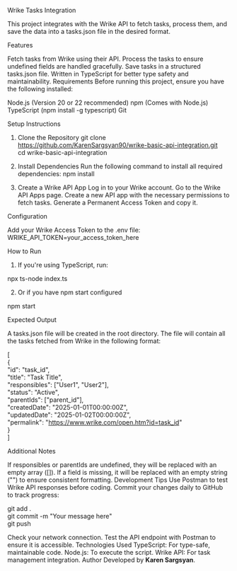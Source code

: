 Wrike Tasks Integration

This project integrates with the Wrike API to fetch tasks, process them, and save the data into a tasks.json file in the desired format.

Features

Fetch tasks from Wrike using their API.
Process the tasks to ensure undefined fields are handled gracefully.
Save tasks in a structured tasks.json file.
Written in TypeScript for better type safety and maintainability.
Requirements
Before running this project, ensure you have the following installed:

Node.js (Version 20 or 22 recommended)
npm (Comes with Node.js)
TypeScript (npm install -g typescript)
Git

Setup Instructions

1. Clone the Repository
git clone https://github.com/KarenSargsyan90/wrike-basic-api-integration.git  
cd wrike-basic-api-integration  

2. Install Dependencies
Run the following command to install all required dependencies:
npm install  

3. Create a Wrike API App
Log in to your Wrike account.
Go to the Wrike API Apps page.
Create a new API app with the necessary permissions to fetch tasks.
Generate a Permanent Access Token and copy it.

Configuration
  
Add your Wrike Access Token to the .env file:
WRIKE_API_TOKEN=your_access_token_here  

How to Run

1. If you're using TypeScript, run:

npx ts-node index.ts

2. Or if you have npm start configured

npm start 

Expected Output
 
A tasks.json file will be created in the root directory.
The file will contain all the tasks fetched from Wrike in the following format:

[  
  {  
    "id": "task_id",  
    "title": "Task Title",  
    "responsibles": ["User1", "User2"],  
    "status": "Active",  
    "parentIds": ["parent_id"],  
    "createdDate": "2025-01-01T00:00:00Z",  
    "updatedDate": "2025-01-02T00:00:00Z",  
    "permalink": "https://www.wrike.com/open.htm?id=task_id"  
  }  
]  

Additional Notes

If responsibles or parentIds are undefined, they will be replaced with an empty array ([]).
If a field is missing, it will be replaced with an empty string ("") to ensure consistent formatting.
Development Tips
Use Postman to test Wrike API responses before coding.
Commit your changes daily to GitHub to track progress:

git add .  
git commit -m "Your message here"  
git push  

Check your network connection.
Test the API endpoint with Postman to ensure it is accessible.
Technologies Used
TypeScript: For type-safe, maintainable code.
Node.js: To execute the script.
Wrike API: For task management integration.
Author
Developed by **Karen Sargsyan**.



